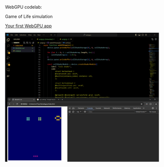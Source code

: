 WebGPU codelab:

Game of Life simulation

[Your first WebGPU app](https://codelabs.developers.google.com/your-first-webgpu-app#0)

![plot](./Screenshot2024-05-08.png)
